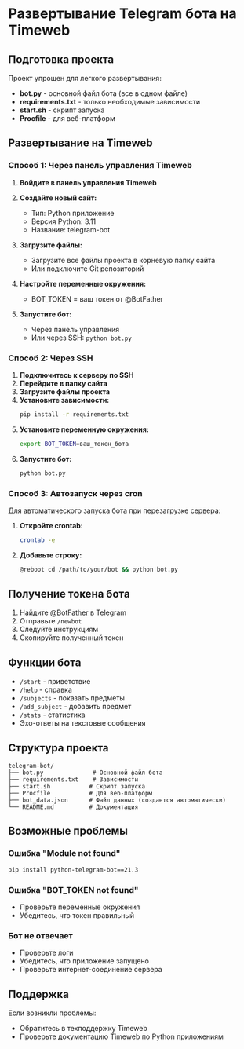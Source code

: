 # Развертывание Telegram бота на Timeweb

## Подготовка проекта

Проект упрощен для легкого развертывания:
- **bot.py** - основной файл бота (все в одном файле)
- **requirements.txt** - только необходимые зависимости
- **start.sh** - скрипт запуска
- **Procfile** - для веб-платформ

## Развертывание на Timeweb

### Способ 1: Через панель управления Timeweb

1. **Войдите в панель управления Timeweb**
2. **Создайте новый сайт:**
   - Тип: Python приложение
   - Версия Python: 3.11
   - Название: telegram-bot

3. **Загрузите файлы:**
   - Загрузите все файлы проекта в корневую папку сайта
   - Или подключите Git репозиторий

4. **Настройте переменные окружения:**
   - BOT_TOKEN = ваш токен от @BotFather

5. **Запустите бот:**
   - Через панель управления
   - Или через SSH: `python bot.py`

### Способ 2: Через SSH

1. **Подключитесь к серверу по SSH**
2. **Перейдите в папку сайта**
3. **Загрузите файлы проекта**
4. **Установите зависимости:**
   ```bash
   pip install -r requirements.txt
   ```
5. **Установите переменную окружения:**
   ```bash
   export BOT_TOKEN=ваш_токен_бота
   ```
6. **Запустите бот:**
   ```bash
   python bot.py
   ```

### Способ 3: Автозапуск через cron

Для автоматического запуска бота при перезагрузке сервера:

1. **Откройте crontab:**
   ```bash
   crontab -e
   ```

2. **Добавьте строку:**
   ```bash
   @reboot cd /path/to/your/bot && python bot.py
   ```

## Получение токена бота

1. Найдите [@BotFather](https://t.me/BotFather) в Telegram
2. Отправьте `/newbot`
3. Следуйте инструкциям
4. Скопируйте полученный токен

## Функции бота

- `/start` - приветствие
- `/help` - справка
- `/subjects` - показать предметы
- `/add_subject` - добавить предмет
- `/stats` - статистика
- Эхо-ответы на текстовые сообщения

## Структура проекта

```
telegram-bot/
├── bot.py              # Основной файл бота
├── requirements.txt    # Зависимости
├── start.sh           # Скрипт запуска
├── Procfile           # Для веб-платформ
├── bot_data.json      # Файл данных (создается автоматически)
└── README.md          # Документация
```

## Возможные проблемы

### Ошибка "Module not found"
```bash
pip install python-telegram-bot==21.3
```

### Ошибка "BOT_TOKEN not found"
- Проверьте переменные окружения
- Убедитесь, что токен правильный

### Бот не отвечает
- Проверьте логи
- Убедитесь, что приложение запущено
- Проверьте интернет-соединение сервера

## Поддержка

Если возникли проблемы:
- Обратитесь в техподдержку Timeweb
- Проверьте документацию Timeweb по Python приложениям
